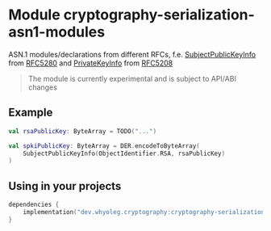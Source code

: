 # Module cryptography-serialization-asn1-modules

ASN.1 modules/declarations from different RFCs, f.e.
[SubjectPublicKeyInfo][SubjectPublicKeyInfo] from [RFC5280][RFC5280] and [PrivateKeyInfo][PrivateKeyInfo] from [RFC5208][RFC5208]

> The module is currently experimental and is subject to API/ABI changes

## Example

```kotlin
val rsaPublicKey: ByteArray = TODO("...")

val spkiPublicKey: ByteArray = DER.encodeToByteArray(
    SubjectPublicKeyInfo(ObjectIdentifier.RSA, rsaPublicKey)
)
```

## Using in your projects

```kotlin
dependencies {
    implementation("dev.whyoleg.cryptography:cryptography-serialization-asn1-modules:0.4.0")
}
```

[SubjectPublicKeyInfo]: https://whyoleg.github.io/cryptography-kotlin/api/cryptography-serialization-asn1-modules/dev.whyoleg.cryptography.serialization.asn1.modules/-subject-public-key-info/index.html

[PrivateKeyInfo]: https://whyoleg.github.io/cryptography-kotlin/api/cryptography-serialization-asn1-modules/dev.whyoleg.cryptography.serialization.asn1.modules/-private-key-info/index.html

[RFC5280]: https://datatracker.ietf.org/doc/html/rfc5280

[RFC5208]: https://datatracker.ietf.org/doc/html/rfc5208

